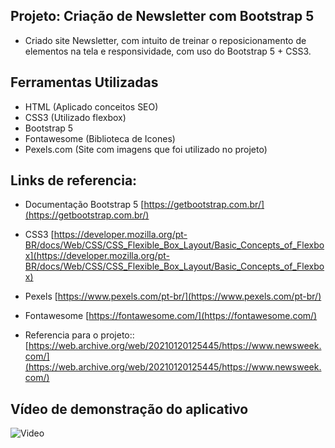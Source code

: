 ## Projeto: Criação de Newsletter com Bootstrap 5

- Criado site Newsletter, com intuito de treinar o reposicionamento de elementos na tela e responsividade, com uso do Bootstrap 5 + CSS3.

## Ferramentas Utilizadas

- HTML (Aplicado conceitos SEO)
- CSS3 (Utilizado flexbox)
- Bootstrap 5
- Fontawesome (Biblioteca de Icones)
- Pexels.com (Site com imagens que foi utilizado no projeto)

## Links de referencia:

- Documentação Bootstrap 5
[https://getbootstrap.com.br/](https://getbootstrap.com.br/)

- CSS3
[https://developer.mozilla.org/pt-BR/docs/Web/CSS/CSS_Flexible_Box_Layout/Basic_Concepts_of_Flexbox](https://developer.mozilla.org/pt-BR/docs/Web/CSS/CSS_Flexible_Box_Layout/Basic_Concepts_of_Flexbox)


- Pexels
[https://www.pexels.com/pt-br/](https://www.pexels.com/pt-br/)

- Fontawesome
[https://fontawesome.com/](https://fontawesome.com/)

- Referencia para o projeto::
[https://web.archive.org/web/20210120125445/https://www.newsweek.com/](https://web.archive.org/web/20210120125445/https://www.newsweek.com/)

## Vídeo de demonstração do aplicativo

![Video](https://github.com/camila-github/projeto-bootstrap-responsive/blob/main/docs/video1.gif)


